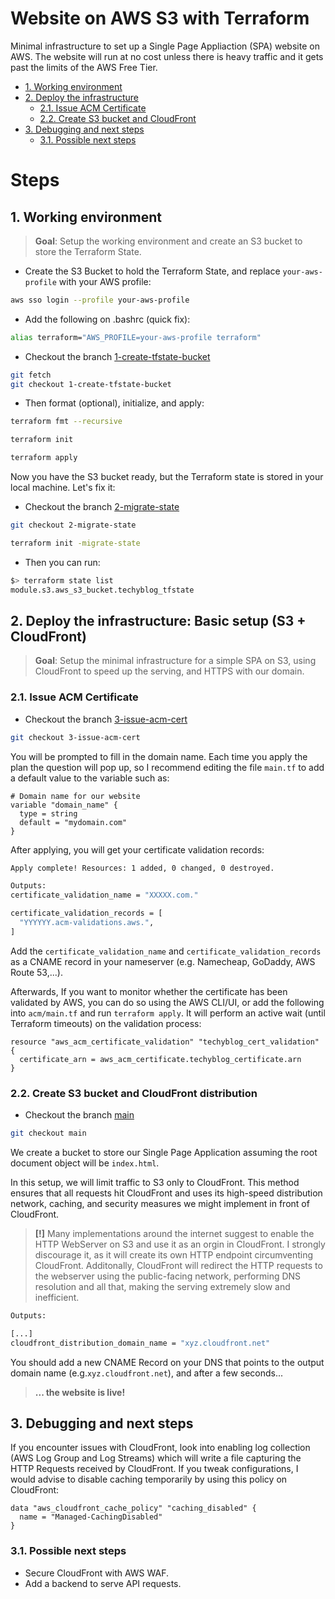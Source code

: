 # Website on AWS S3 with Terraform

Minimal infrastructure to set up a Single Page Appliaction (SPA) website on AWS. The website will run at no cost unless there is heavy traffic and it gets past the limits of the AWS Free Tier.

- [1. Working environment](#1-working-environment)
- [2. Deploy the infrastructure](#2-deploy-the-infrastructure-basic-setup-s3--cloudfront)
  - [2.1. Issue ACM Certificate](#21-issue-acm-certificate)
  - [2.2. Create S3 bucket and CloudFront](#22-create-s3-bucket-and-cloudfront-distribution)
- [3. Debugging and next steps](#31-possible-next-steps)
  - [3.1. Possible next steps](#31-possible-next-steps)

# Steps

## 1. Working environment

> **Goal**: Setup the working environment and create an S3 bucket to store the Terraform State.

- Create the S3 Bucket to hold the Terraform State, and replace `your-aws-profile` with your AWS profile:
```bash
aws sso login --profile your-aws-profile
```

- Add the following on .bashrc (quick fix):
```bash
alias terraform="AWS_PROFILE=your-aws-profile terraform"
```

- Checkout the branch [1-create-tfstate-bucket](https://github.com/polsm91/aws-terraform-website/tree/1-create-tfstate-bucket)
```bash
git fetch
git checkout 1-create-tfstate-bucket
```

- Then format (optional), initialize, and apply:
```bash
terraform fmt --recursive

terraform init

terraform apply
```

Now you have the S3 bucket ready, but the Terraform state is stored in your local machine. Let's fix it:

- Checkout the branch [2-migrate-state](https://github.com/polsm91/aws-terraform-website/tree/2-migrate-state)
```bash
git checkout 2-migrate-state
```

```bash
terraform init -migrate-state
```

- Then you can run:

```bash
$> terraform state list
module.s3.aws_s3_bucket.techyblog_tfstate
```


## 2. Deploy the infrastructure: Basic setup (S3 + CloudFront)
> **Goal**: Setup the minimal infrastructure for a simple SPA on S3, using CloudFront to speed up the serving, and HTTPS with our domain.


### 2.1. Issue ACM Certificate

- Checkout the branch [3-issue-acm-cert](https://github.com/polsm91/aws-terraform-website/tree/3-issue-acm-cert)
```bash
git checkout 3-issue-acm-cert
```

You will be prompted to fill in the domain name. Each time you apply the plan the question will pop up, so I recommend editing the file `main.tf` to add a default value to the variable such as:

```hcl
# Domain name for our website
variable "domain_name" {
  type = string
  default = "mydomain.com"
}
```

After applying, you will get your certificate validation records:

```bash
Apply complete! Resources: 1 added, 0 changed, 0 destroyed.

Outputs:
certificate_validation_name = "XXXXX.com."

certificate_validation_records = [
  "YYYYYY.acm-validations.aws.",
]
```

Add the `certificate_validation_name` and `certificate_validation_records` as a CNAME record in your nameserver (e.g. Namecheap, GoDaddy, AWS Route 53,...).

Afterwards, If you want to monitor whether the certificate has been validated by AWS, you can do so using the AWS CLI/UI, or add the following into `acm/main.tf` and run `terraform apply`. It will perform an active wait (until Terraform timeouts) on the validation process:

```hcl
resource "aws_acm_certificate_validation" "techyblog_cert_validation" {
  certificate_arn = aws_acm_certificate.techyblog_certificate.arn
}
```

### 2.2. Create S3 bucket and CloudFront distribution

- Checkout the branch [main](https://github.com/polsm91/aws-terraform-website/tree/main)
```bash
git checkout main
```
We create a bucket to store our Single Page Application assuming the root document object will be `index.html`.

In this setup, we will limit traffic to S3 only to CloudFront. This method ensures that all requests hit CloudFront and uses its high-speed distribution network, caching, and security measures we might implement in front of CloudFront.

> **[!]** Many implementations around the internet suggest to enable the HTTP WebServer on S3 and use it as an orgin in CloudFront. I strongly discourage it, as it will create its own HTTP endpoint circumventing CloudFront. Additonally, CloudFront will redirect the HTTP requests to the webserver using the public-facing network, performing DNS resolution and all that, making the serving extremely slow and inefficient.


```bash
Outputs:

[...]
cloudfront_distribution_domain_name = "xyz.cloudfront.net"
```

You should add a new CNAME Record on your DNS that points to the output domain name (e.g.`xyz.cloudfront.net`), and after a few seconds...

> **... the website is live!**

## 3. Debugging and next steps
If you encounter issues with CloudFront, look into enabling log collection (AWS Log Group and Log Streams) which will write a file capturing the HTTP Requests received by CloudFront. If you tweak configurations, I would advise to disable caching temporarily by using this policy on CloudFront:

```hcl
data "aws_cloudfront_cache_policy" "caching_disabled" {
  name = "Managed-CachingDisabled"
}
```


### 3.1. Possible next steps
- Secure CloudFront with AWS WAF.
- Add a backend to serve API requests.